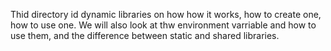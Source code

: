 Thid directory id dynamic libraries on how how it works, how to create one, how to use one. We will also look at thw environment varriable and how to use them, and the difference between static and shared libraries.
